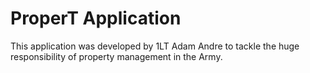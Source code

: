 # ProperT Application

This application was developed by 1LT Adam Andre to tackle the huge responsibility of property management in the Army.